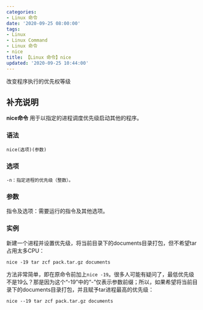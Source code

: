 ```yaml
---
categories:
- Linux 命令
date: '2020-09-25 08:00:00'
tags:
- Linux
- Linux Command
- Linux 命令
- nice
title: 【Linux 命令】nice
updated: '2020-09-25 10:44:00'
---
```


改变程序执行的优先权等级

## 补充说明

**nice命令** 用于以指定的进程调度优先级启动其他的程序。

###  语法

```shell
nice(选项)(参数)
```

###  选项

```shell
-n：指定进程的优先级（整数）。
```

###  参数

指令及选项：需要运行的指令及其他选项。

###  实例

新建一个进程并设置优先级，将当前目录下的documents目录打包，但不希望tar占用太多CPU：

```shell
nice -19 tar zcf pack.tar.gz documents
```

方法非常简单，即在原命令前加上`nice -19`。很多人可能有疑问了，最低优先级不是19么？那是因为这个“-19”中的“-”仅表示参数前缀；所以，如果希望将当前目录下的documents目录打包，并且赋予tar进程最高的优先级：

```shell
nice --19 tar zcf pack.tar.gz documents
```


